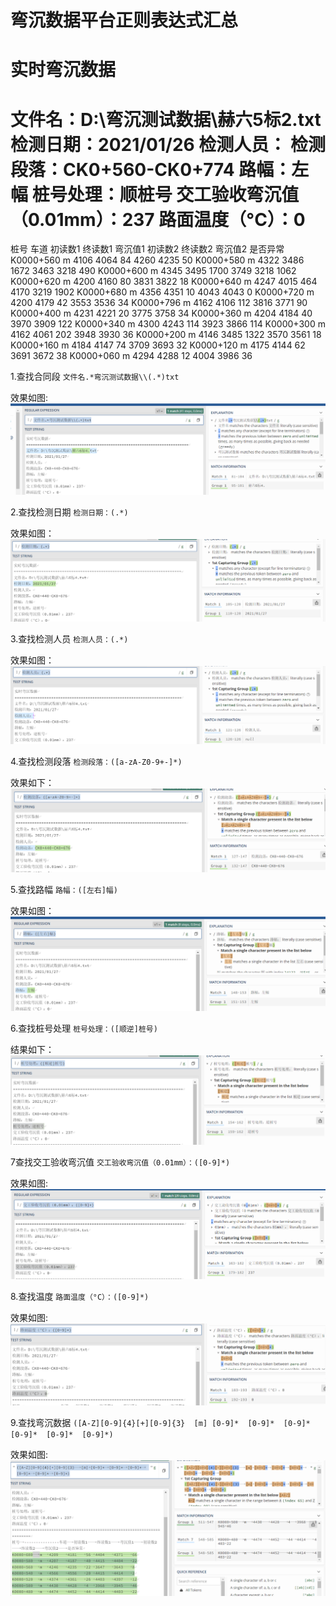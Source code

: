 # 弯沉数据平台正则表达式汇总


实时弯沉数据
=========================================================================
文件名：D:\弯沉测试数据\赫六5标2.txt
检测日期：2021/01/26
检测人员：
检测段落：CK0+560-CK0+774
路幅：左幅
桩号处理：顺桩号
交工验收弯沉值（0.01mm）：237
路面温度（°C）：0
========================================================================
桩号	               车道	初读数1	终读数1	弯沉值1	初读数2	终读数2	弯沉值2	是否异常
K0000+560	m	4106	4064	84	4260	4235	50
K0000+580	m	4322	3486	1672	3463	3218	490
K0000+600	m	4345	3495	1700	3749	3218	1062
K0000+620	m	4200	4160	80	3831	3822	18
K0000+640	m	4247	4015	464	4170	3219	1902
K0000+680	m	4356	4351	10	4043	4043	0
K0000+720	m	4200	4179	42	3553	3536	34
K0000+796	m	4162	4106	112	3816	3771	90
K0000+400	m	4231	4221	20	3775	3758	34
K0000+360	m	4204	4184	40	3970	3909	122
K0000+340	m	4300	4243	114	3923	3866	114
K0000+300	m	4162	4061	202	3948	3930	36
K0000+200	m	4146	3485	1322	3570	3561	18
K0000+160	m	4184	4147	74	3709	3693	32
K0000+120	m	4175	4144	62	3691	3672	38
K0000+060	m	4294	4288	12	4004	3986	36


1.查找合同段
`文件名.*弯沉测试数据\\(.*)txt`

效果如图:
![输入图片说明](/imgs/2022-11-03/MC984q1F57tgfO6B.png)

2.查找检测日期
`检测日期：(.*)`

效果如图：
![输入图片说明](/imgs/2022-11-03/KqYbwIREPrR2oXkK.png)

3.查找检测人员
`检测人员：(.*)`

效果如图：
![输入图片说明](/imgs/2022-11-03/9lZ1ahreiGalrMyR.png)

4.查找检测段落
`检测段落：([a-zA-Z0-9+-]*)`

效果如下：
![输入图片说明](/imgs/2022-11-03/76yZtvcarzl3YY5j.png)


5.查找路幅
`路幅：([左右]幅)`

效果如图：
![输入图片说明](/imgs/2022-11-03/r3vaoNiWBgiwWUQl.png)

6.查找桩号处理
`桩号处理：([顺逆]桩号)`


结果如下：
![输入图片说明](/imgs/2022-11-03/dcmEjZy7wXshp9J9.png)

7查找交工验收弯沉值
`交工验收弯沉值（0.01mm）：([0-9]*)`

效果如图:
![输入图片说明](/imgs/2022-11-03/m6NbExf1hjYVXQRj.png)

8.查找温度
`路面温度（°C）：([0-9]*)`

效果如图:
![输入图片说明](/imgs/2022-11-03/glwgH1Ef8prSJnZ5.png)

9.查找弯沉数据
`([A-Z][0-9]{4}[+][0-9]{3}	[m]	[0-9]*	[0-9]*	[0-9]*	[0-9]*	[0-9]*	[0-9]*)`

效果如图:
![输入图片说明](/imgs/2022-11-03/LFN82vK7g0YETsKQ.png)
<!--stackedit_data:
eyJoaXN0b3J5IjpbLTg1NjYzOTg5MywxOTM3NzU1NDI5LC0xMD
QyNDUzMzQ5LC0zNjczNDY4MzAsNjc5NDczNjc1XX0=
-->